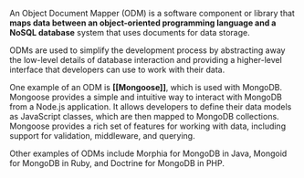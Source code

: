 An Object Document Mapper (ODM) is a software component or library that **maps data between an object-oriented programming language and a NoSQL database** system that uses documents for data storage. 

ODMs are used to simplify the development process by abstracting away the low-level details of database interaction and providing a higher-level interface that developers can use to work with their data.

One example of an ODM is **[[Mongoose]]**, which is used with MongoDB. Mongoose provides a simple and intuitive way to interact with MongoDB from a Node.js application. It allows developers to define their data models as JavaScript classes, which are then mapped to MongoDB collections. Mongoose provides a rich set of features for working with data, including support for validation, middleware, and querying.

Other examples of ODMs include Morphia for MongoDB in Java, Mongoid for MongoDB in Ruby, and Doctrine for MongoDB in PHP.